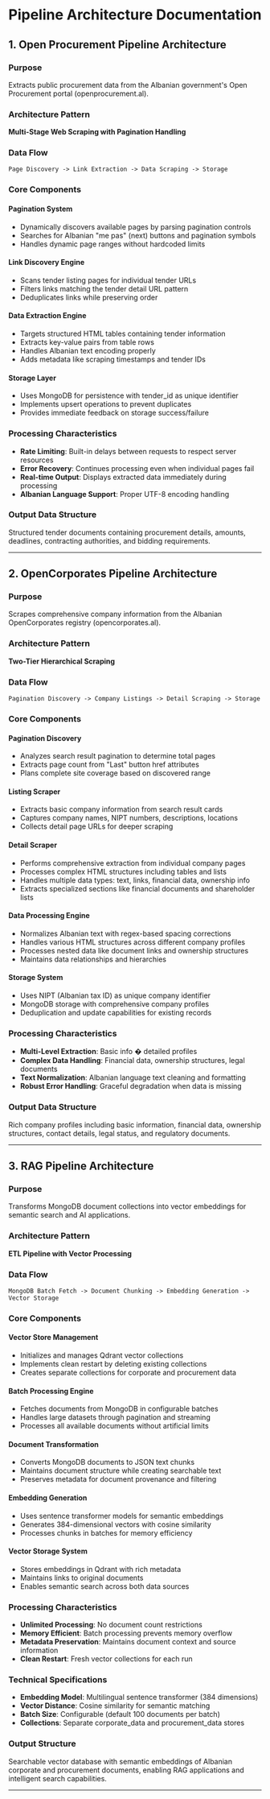 # Pipeline Architecture Documentation

## 1. Open Procurement Pipeline Architecture

### Purpose
Extracts public procurement data from the Albanian government's Open Procurement portal (openprocurement.al).

### Architecture Pattern
**Multi-Stage Web Scraping with Pagination Handling**

### Data Flow
```
Page Discovery -> Link Extraction -> Data Scraping -> Storage
```

### Core Components

#### Pagination System
- Dynamically discovers available pages by parsing pagination controls
- Searches for Albanian "me pas" (next) buttons and pagination symbols
- Handles dynamic page ranges without hardcoded limits

#### Link Discovery Engine  
- Scans tender listing pages for individual tender URLs
- Filters links matching the tender detail URL pattern
- Deduplicates links while preserving order

#### Data Extraction Engine
- Targets structured HTML tables containing tender information
- Extracts key-value pairs from table rows
- Handles Albanian text encoding properly
- Adds metadata like scraping timestamps and tender IDs

#### Storage Layer
- Uses MongoDB for persistence with tender_id as unique identifier
- Implements upsert operations to prevent duplicates
- Provides immediate feedback on storage success/failure

### Processing Characteristics
- **Rate Limiting**: Built-in delays between requests to respect server resources
- **Error Recovery**: Continues processing even when individual pages fail
- **Real-time Output**: Displays extracted data immediately during processing
- **Albanian Language Support**: Proper UTF-8 encoding handling

### Output Data Structure
Structured tender documents containing procurement details, amounts, deadlines, contracting authorities, and bidding requirements.

---

## 2. OpenCorporates Pipeline Architecture

### Purpose
Scrapes comprehensive company information from the Albanian OpenCorporates registry (opencorporates.al).

### Architecture Pattern
**Two-Tier Hierarchical Scraping**

### Data Flow
```
Pagination Discovery -> Company Listings -> Detail Scraping -> Storage
```

### Core Components

#### Pagination Discovery
- Analyzes search result pagination to determine total pages
- Extracts page count from "Last" button href attributes
- Plans complete site coverage based on discovered range

#### Listing Scraper
- Extracts basic company information from search result cards
- Captures company names, NIPT numbers, descriptions, locations
- Collects detail page URLs for deeper scraping

#### Detail Scraper
- Performs comprehensive extraction from individual company pages
- Processes complex HTML structures including tables and lists
- Handles multiple data types: text, links, financial data, ownership info
- Extracts specialized sections like financial documents and shareholder lists

#### Data Processing Engine
- Normalizes Albanian text with regex-based spacing corrections
- Handles various HTML structures across different company profiles
- Processes nested data like document links and ownership structures
- Maintains data relationships and hierarchies

#### Storage System
- Uses NIPT (Albanian tax ID) as unique company identifier
- MongoDB storage with comprehensive company profiles
- Deduplication and update capabilities for existing records

### Processing Characteristics
- **Multi-Level Extraction**: Basic info � detailed profiles
- **Complex Data Handling**: Financial data, ownership structures, legal documents
- **Text Normalization**: Albanian language text cleaning and formatting
- **Robust Error Handling**: Graceful degradation when data is missing

### Output Data Structure
Rich company profiles including basic information, financial data, ownership structures, contact details, legal status, and regulatory documents.

---

## 3. RAG Pipeline Architecture

### Purpose
Transforms MongoDB document collections into vector embeddings for semantic search and AI applications.

### Architecture Pattern
**ETL Pipeline with Vector Processing**

### Data Flow
```
MongoDB Batch Fetch -> Document Chunking -> Embedding Generation -> Vector Storage
```

### Core Components

#### Vector Store Management
- Initializes and manages Qdrant vector collections
- Implements clean restart by deleting existing collections
- Creates separate collections for corporate and procurement data

#### Batch Processing Engine
- Fetches documents from MongoDB in configurable batches
- Handles large datasets through pagination and streaming
- Processes all available documents without artificial limits

#### Document Transformation
- Converts MongoDB documents to JSON text chunks
- Maintains document structure while creating searchable text
- Preserves metadata for document provenance and filtering

#### Embedding Generation
- Uses sentence transformer models for semantic embeddings
- Generates 384-dimensional vectors with cosine similarity
- Processes chunks in batches for memory efficiency

#### Vector Storage System
- Stores embeddings in Qdrant with rich metadata
- Maintains links to original documents
- Enables semantic search across both data sources

### Processing Characteristics
- **Unlimited Processing**: No document count restrictions
- **Memory Efficient**: Batch processing prevents memory overflow
- **Metadata Preservation**: Maintains document context and source information
- **Clean Restart**: Fresh vector collections for each run

### Technical Specifications
- **Embedding Model**: Multilingual sentence transformer (384 dimensions)
- **Vector Distance**: Cosine similarity for semantic matching
- **Batch Size**: Configurable (default 100 documents per batch)
- **Collections**: Separate corporate_data and procurement_data stores

### Output Structure
Searchable vector database with semantic embeddings of Albanian corporate and procurement documents, enabling RAG applications and intelligent search capabilities.

---
